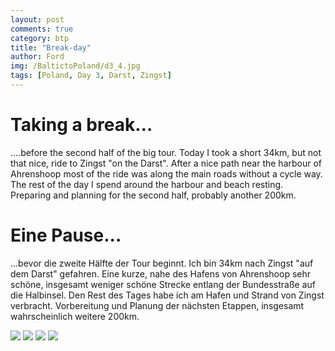 ```yaml
---
layout: post
comments: true
category: btp
title: "Break-day"
author: Ford
img: /BaltictoPoland/d3_4.jpg
tags: [Poland, Day 3, Darst, Zingst]
---
```

# Taking a break...
....before the second half of the big tour. Today I took a short 34km, but not that nice,
ride to Zingst "on the Darst". After a nice path near the harbour of Ahrenshoop most of the ride 
was along the main roads without a cycle way. The rest of the day I spend around the 
harbour and beach resting. Preparing and planning for the second half, probably another 200km.


# Eine Pause...
...bevor die zweite Hälfte der Tour beginnt. Ich bin 34km nach Zingst "auf dem Darst" 
gefahren. Eine kurze, nahe des Hafens von Ahrenshoop sehr schöne, insgesamt weniger schöne 
Strecke entlang der Bundesstraße auf die Halbinsel. Den Rest des Tages habe ich 
am Hafen und Strand von Zingst verbracht. Vorbereitung und Planung der nächsten Etappen, 
insgesamt wahrscheinlich weitere 200km.



<img src="{{ site.baseurl}}/assets/img/BaltictoPoland/d3_1.jpg" class="u-full-width"/>
<img src="{{ site.baseurl}}/assets/img/BaltictoPoland/d3_2.jpg" class="u-full-width"/>
<img src="{{ site.baseurl}}/assets/img/BaltictoPoland/d3_3.jpg" class="u-full-width"/>
<img src="{{ site.baseurl}}/assets/img/BaltictoPoland/d3_4.jpg" class="u-full-width"/>
